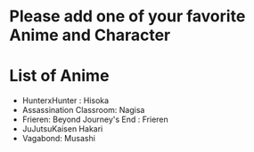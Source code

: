 # Please add one of your favorite Anime and Character

# List of Anime
- HunterxHunter : Hisoka
- Assassination Classroom: Nagisa
- Frieren: Beyond Journey's End : Frieren
- JuJutsuKaisen Hakari
- Vagabond: Musashi
